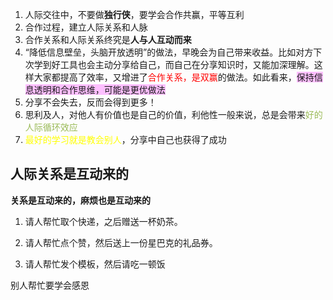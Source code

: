 1. 人际交往中，不要做**独行侠**，要学会合作共赢，平等互利
2. 合作过程，建立人际关系和人脉
3. 合作关系和人际关系终究是**人与人互动而来**
4. “降低信息壁垒，头脑开放透明”的做法，早晚会为自己带来收益。比如对方下次学到好工具也会主动分享给自己，而自己在分享知识时，又能加深理解。这样大家都提高了效率，又增进了<font color="#ff0000">合作关系，是双赢</font>的做法。如此看来，<span style="background:#fdbfff">保持信息透明和合作思维，可能是更优做法</span>
5. 分享不会失去，反而会得到更多！
6. 思利及人，对他人有价值也是自己的价值，利他性一般来说，总是会带来<font color="#9bbb59">好的人际循环效应</font>
7. <font color="#ffff00">最好的学习就是教会别人</font>，分享中自己也获得了成功

## 人际关系是互动来的
**关系是互动来的，麻烦也是互动来的**
1. 请人帮忙取个快递，之后赠送一杯奶茶。

2. 请人帮忙点个赞，然后送上一份星巴克的礼品券。

3. 请人帮忙发个模板，然后请吃一顿饭

别人帮忙要学会感恩

